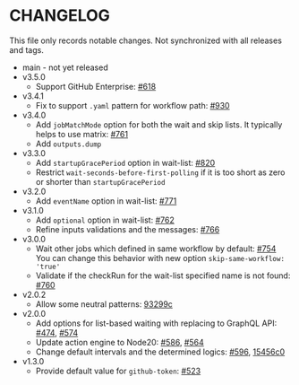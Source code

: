 # CHANGELOG

This file only records notable changes. Not synchronized with all releases and tags.

- main - not yet released
- v3.5.0
  - Support GitHub Enterprise: [#618](https://github.com/kachick/wait-other-jobs/pull/618)
- v3.4.1
  - Fix to support `.yaml` pattern for workflow path: [#930](https://github.com/kachick/wait-other-jobs/pull/930)
- v3.4.0
  - Add `jobMatchMode` option for both the wait and skip lists. It typically helps to use matrix: [#761](https://github.com/kachick/wait-other-jobs/issues/761)
  - Add `outputs.dump`
- v3.3.0
  - Add `startupGracePeriod` option in wait-list: [#820](https://github.com/kachick/wait-other-jobs/issues/820)
  - Restrict `wait-seconds-before-first-polling` if it is too short as zero or shorter than `startupGracePeriod`
- v3.2.0
  - Add `eventName` option in wait-list: [#771](https://github.com/kachick/wait-other-jobs/issues/771)
- v3.1.0
  - Add `optional` option in wait-list: [#762](https://github.com/kachick/wait-other-jobs/pull/762)
  - Refine inputs validations and the messages: [#766](https://github.com/kachick/wait-other-jobs/pull/766)
- v3.0.0
  - Wait other jobs which defined in same workflow by default: [#754](https://github.com/kachick/wait-other-jobs/issues/754)\
    You can change this behavior with new option `skip-same-workflow: 'true'`
  - Validate if the checkRun for the wait-list specified name is not found: [#760](https://github.com/kachick/wait-other-jobs/issues/760)
- v2.0.2
  - Allow some neutral patterns: [93299c](https://github.com/kachick/wait-other-jobs/commit/93299c2fa22fd463db31668eba54b34b58270696)
- v2.0.0
  - Add options for list-based waiting with replacing to GraphQL API: [#474](https://github.com/kachick/wait-other-jobs/issues/474), [#574](https://github.com/kachick/wait-other-jobs/pull/574)
  - Update action engine to Node20: [#586](https://github.com/kachick/wait-other-jobs/issues/586), [#564](https://github.com/kachick/wait-other-jobs/pull/564)
  - Change default intervals and the determined logics: [#596](https://github.com/kachick/wait-other-jobs/pull/596), [15456c0](https://github.com/kachick/wait-other-jobs/commit/15456c0)
- v1.3.0
  - Provide default value for `github-token`: [#523](https://github.com/kachick/wait-other-jobs/pull/523)
